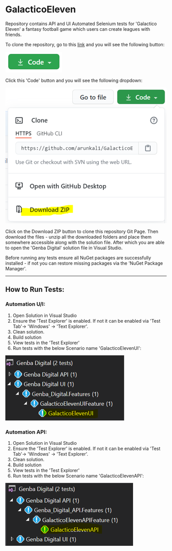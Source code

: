 # GalacticoEleven
Repository contains API and UI Automated Selenium tests for 'Galactico Eleven' a fantasy football game which users can create leagues with friends.

To clone the repository, go to this [link](https://github.com/arunkal1/GalacticoEleven "Arun Kalwan - GalacticoEleven") and you will see the following button:

<img src="https://github.com/arunkal1/GalacticoEleven/blob/main/img/code_button.PNG">

Click this 'Code' button and you will see the following dropdown:

<img src="https://github.com/arunkal1/GalacticoEleven/blob/main/img/how_to_clone.PNG">

Click on the Download ZIP button to clone this repository Git Page. Then download the files - unzip all the downloaded folders and place them somewhere accessible along with the solution file. After which you are able to open the 'Genba Digital' solution file in Visual Studio.

Before running any tests ensure all NuGet packages are successfully installed - if not you can restore missing packages via the 'NuGet Package Manager'.

<hr>

## How to Run Tests:
### Automation U/I:
1) Open Solution in Visual Studio
2) Ensure the 'Test Explorer' is enabled. If not it can be enabled via 'Test Tab'-> 'Windows' -> 'Text Explorer'.
3) Clean solution.
4) Build solution
5) View tests in the 'Test Explorer'
6) Run tests with the below Scenario name 'GalacticoElevenUI': 
<img src="https://github.com/arunkal1/GalacticoEleven/blob/main/img/UI_TestExplorer.PNG">

### Automation API:
1) Open Solution in Visual Studio
2) Ensure the 'Test Explorer' is enabled. If not it can be enabled via 'Test Tab'-> 'Windows' -> 'Text Explorer'.
3) Clean solution.
4) Build solution
5) View tests in the 'Test Explorer'
6) Run tests with the below Scenario name 'GalacticoElevenAPI': 
<img src="https://github.com/arunkal1/GalacticoEleven/blob/main/img/API_TestExplorer.PNG">
